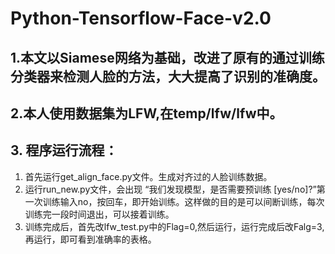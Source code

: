 # Python-Tensorflow-Face-v2.0
## 1.本文以Siamese网络为基础，改进了原有的通过训练分类器来检测人脸的方法，大大提高了识别的准确度。   
## 2.本人使用数据集为LFW,在temp/lfw/lfw中。     
## 3. 程序运行流程：          
  1. 首先运行get_align_face.py文件。生成对齐过的人脸训练数据。  
  2. 运行run_new.py文件，会出现 “我们发现模型，是否需要预训练 [yes/no]?”第一次训练输入no，按回车，即开始训练。这样做的目的是可以间断训练，每次训练完一段时间退出，可以接着训练。   
  3. 训练完成后，首先改lfw_test.py中的Flag=0,然后运行，运行完成后改Falg=3,再运行，即可看到准确率的表格。

